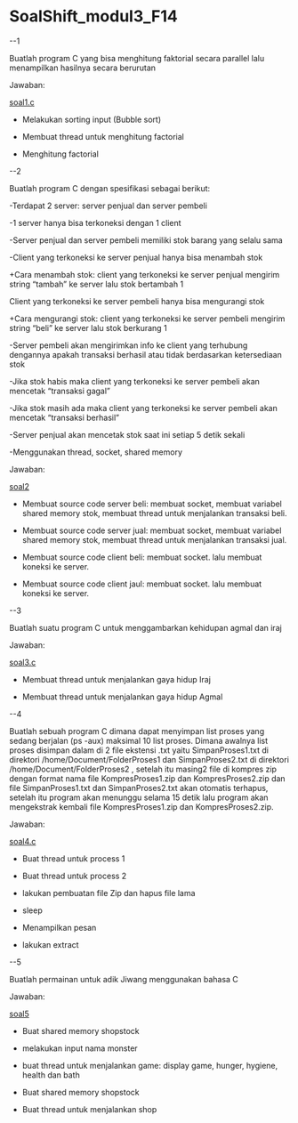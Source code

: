 # SoalShift_modul3_F14

--1

Buatlah program C yang bisa menghitung faktorial secara parallel lalu menampilkan hasilnya secara berurutan

Jawaban:

[soal1.c](https://github.com/sisop2019F14/SoalShift_modul3_F14/blob/master/no1/soal1.c)

- Melakukan sorting input (Bubble sort)

- Membuat thread untuk menghitung factorial

- Menghitung factorial


--2

Buatlah program C dengan spesifikasi sebagai berikut:

-Terdapat 2 server: server penjual dan server pembeli

-1 server hanya bisa terkoneksi dengan 1 client

-Server penjual dan server pembeli memiliki stok barang yang selalu sama

-Client yang terkoneksi ke server penjual hanya bisa menambah stok

  +Cara menambah stok: client yang terkoneksi ke server penjual mengirim string “tambah” ke server lalu stok bertambah 1

Client yang terkoneksi ke server pembeli hanya bisa mengurangi stok

  +Cara mengurangi stok: client yang terkoneksi ke server pembeli mengirim string “beli” ke server lalu stok berkurang 1

-Server pembeli akan mengirimkan info ke client yang terhubung dengannya apakah transaksi berhasil atau tidak berdasarkan ketersediaan stok

-Jika stok habis maka client yang terkoneksi ke server pembeli akan mencetak “transaksi gagal”

-Jika stok masih ada maka client yang terkoneksi ke server pembeli akan mencetak “transaksi berhasil”

-Server penjual akan mencetak stok saat ini setiap 5 detik sekali

-Menggunakan thread, socket, shared memory

Jawaban:

[soal2](https://github.com/sisop2019F14/SoalShift_modul3_F14/tree/master/no2)

- Membuat source code server beli: membuat socket, membuat variabel shared memory stok, membuat thread untuk menjalankan transaksi beli.

- Membuat source code server jual: membuat socket, membuat variabel shared memory stok, membuat thread untuk menjalankan transaksi jual.

- Membuat source code client beli: membuat socket. lalu membuat koneksi ke server.

- Membuat source code client jaul: membuat socket. lalu membuat koneksi ke server.

--3

Buatlah suatu program C untuk menggambarkan kehidupan agmal dan iraj

Jawaban:

[soal3.c](https://github.com/sisop2019F14/SoalShift_modul3_F14/blob/master/no3/true3.c)

- Membuat thread untuk menjalankan gaya hidup Iraj

- Membuat thread untuk menjalankan gaya hidup Agmal


--4

Buatlah sebuah program C dimana dapat menyimpan list proses yang sedang berjalan (ps -aux) maksimal 10 list proses. Dimana awalnya list proses disimpan dalam di 2 file ekstensi .txt yaitu  SimpanProses1.txt di direktori /home/Document/FolderProses1 dan SimpanProses2.txt di direktori /home/Document/FolderProses2 , setelah itu masing2 file di  kompres zip dengan format nama file KompresProses1.zip dan KompresProses2.zip dan file SimpanProses1.txt dan SimpanProses2.txt akan otomatis terhapus, setelah itu program akan menunggu selama 15 detik lalu program akan mengekstrak kembali file KompresProses1.zip dan KompresProses2.zip. 

Jawaban:

[soal4.c](https://github.com/sisop2019F14/SoalShift_modul3_F14/blob/master/no4/no4.c)

- Buat thread untuk process 1 

- Buat thread untuk process 2

- lakukan pembuatan file Zip dan hapus file lama

- sleep

- Menampilkan pesan

- lakukan extract


--5

Buatlah permainan untuk adik Jiwang menggunakan bahasa C

Jawaban:

[soal5](https://github.com/sisop2019F14/SoalShift_modul3_F14/tree/master/no5)

- Buat shared memory shopstock

- melakukan input nama monster

- buat thread untuk menjalankan game: display game, hunger, hygiene, health dan bath

- Buat shared memory shopstock

- Buat thread untuk menjalankan shop

